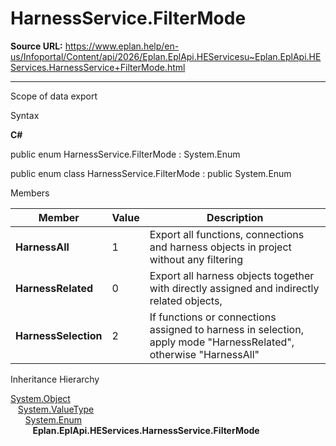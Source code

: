 # HarnessService.FilterMode

**Source URL:** https://www.eplan.help/en-us/Infoportal/Content/api/2026/Eplan.EplApi.HEServicesu~Eplan.EplApi.HEServices.HarnessService+FilterMode.html

---

Scope of data export

Syntax

**C#**



public enum HarnessService.FilterMode : System.Enum

public enum class HarnessService.FilterMode : public System.Enum


Members

| Member | Value | Description |
| --- | --- | --- |
| **HarnessAll** | 1 | Export all functions, connections and harness objects in project without any filtering |
| **HarnessRelated** | 0 | Export all harness objects together with directly assigned and indirectly related objects, |
| **HarnessSelection** | 2 | If functions or connections assigned to harness in selection, apply mode "HarnessRelated", otherwise "HarnessAll" |

Inheritance Hierarchy

[System.Object](#)  
   [System.ValueType](#)  
      [System.Enum](#)  
         **Eplan.EplApi.HEServices.HarnessService.FilterMode**
